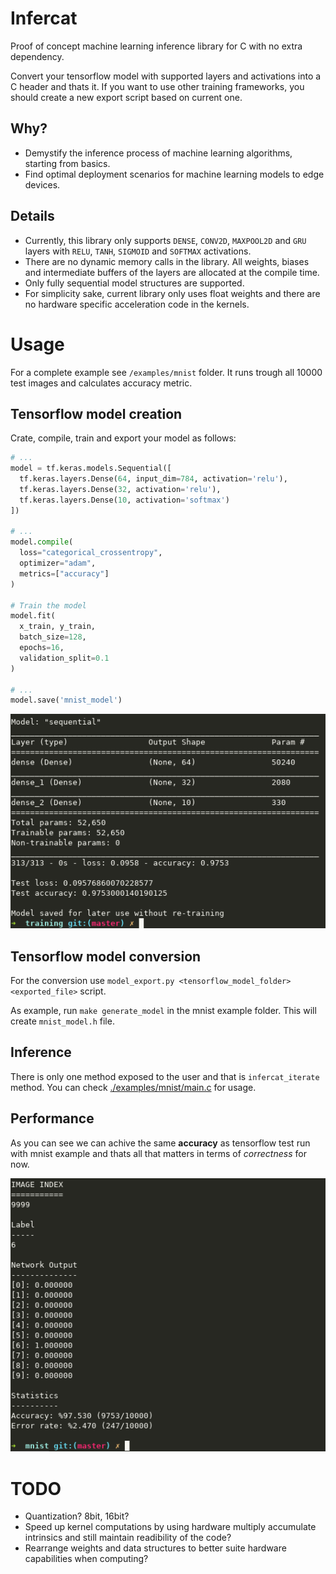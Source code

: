 
# Infercat

Proof of concept machine learning inference library for C with no extra dependency. 

Convert your tensorflow model with supported layers and activations into a C header and thats it. If you want to use other training frameworks, you should create a new export script based on current one.

## Why?

* Demystify the inference process of machine learning algorithms, starting from basics.
* Find optimal deployment scenarios for machine learning models to edge devices.

## Details

* Currently, this library only supports `DENSE`, `CONV2D`, `MAXPOOL2D` and `GRU` layers with `RELU`, `TANH`, `SIGMOID` and `SOFTMAX` activations.
* There are no dynamic memory calls in the library. All weights, biases and intermediate buffers of the layers are allocated at the compile time. 
* Only fully sequential model structures are supported. 
* For simplicity sake, current library only uses float weights and there are no hardware specific acceleration code in the kernels.

# Usage

For a complete example see `/examples/mnist` folder. It runs trough all 10000 test images and calculates accuracy metric.

## Tensorflow model creation

Crate, compile, train and export your model as follows:

```python
# ...
model = tf.keras.models.Sequential([
  tf.keras.layers.Dense(64, input_dim=784, activation='relu'),
  tf.keras.layers.Dense(32, activation='relu'),
  tf.keras.layers.Dense(10, activation='softmax')
])

# ...
model.compile(
  loss="categorical_crossentropy", 
  optimizer="adam", 
  metrics=["accuracy"]
)

# Train the model
model.fit(
  x_train, y_train, 
  batch_size=128, 
  epochs=16,
  validation_split=0.1
)

# ...
model.save('mnist_model')
```

![](./docs/train_test_result.png)

## Tensorflow model conversion

For the conversion use `model_export.py <tensorflow_model_folder> <exported_file>` script.

As example, run `make generate_model` in the mnist example folder. This will create `mnist_model.h` file.

## Inference

There is only one method exposed to the user and that is `infercat_iterate` method. You can check [./examples/mnist/main.c](./examples/mnist/main.c) for usage.

## Performance

As you can see we can achive the same **accuracy** as tensorflow test run with mnist example and thats all that matters in terms of *correctness* for now.

![](./docs/infercat_result.png)

# TODO

* Quantization? 8bit, 16bit?
* Speed up kernel computations by using hardware multiply accumulate intrinsics and still maintain readibility of the code?
* Rearrange weights and data structures to better suite hardware capabilities when computing?
